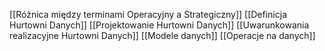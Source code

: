 [[Różnica między terminami Operacyjny a Strategiczny]]
[[Definicja Hurtowni Danych]]
[[Projektowanie Hurtowni Danych]]
[[Uwarunkowania realizacyjne Hurtowni Danych]]
[[Modele danych]]
[[Operacje na danych]]